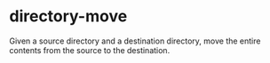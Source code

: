 directory-move
==============

Given a source directory and a destination directory, move the entire contents from the source to the destination.
